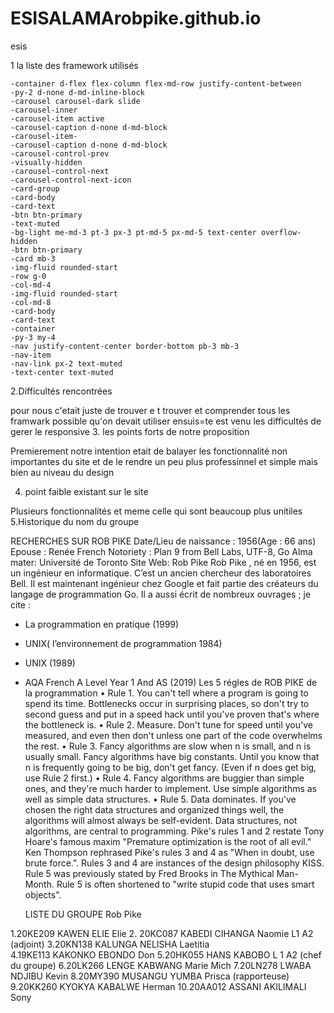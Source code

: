# ESISALAMArobpike.github.io
esis

1 la liste des framework utilisés

    -container d-flex flex-column flex-md-row justify-content-between
    -py-2 d-none d-md-inline-block
    -carousel carousel-dark slide
    -carousel-inner
    -carousel-item active
    -carousel-caption d-none d-md-block
    -carousel-item-
    -carousel-caption d-none d-md-block
    -carousel-control-prev
    -visually-hidden
    -carousel-control-next
    -carousel-control-next-icon
    -card-group
    -card-body
    -card-text
    -btn btn-primary
    -text-muted
    -bg-light me-md-3 pt-3 px-3 pt-md-5 px-md-5 text-center overflow-hidden
    -btn btn-primary
    -card mb-3
    -img-fluid rounded-start
    -row g-0
    -col-md-4
    -img-fluid rounded-start
    -col-md-8
    -card-body
    -card-text
    -container
    -py-3 my-4
    -nav justify-content-center border-bottom pb-3 mb-3
    -nav-item
    -nav-link px-2 text-muted
    -text-center text-muted

2.Difficultés rencontrées

 pour nous c'etait juste de trouver e t trouver et  comprender tous les framwark
 possible qu'on devait utiliser
 ensuis=te est venu les difficultés de gerer le responsive
3. les points forts de notre proposition

Premierement notre intention etait de balayer les fonctionnalité non importantes
du site et de le rendre un peu plus professinnel et simple mais bien au niveau du design

 4. point faible existant sur le site

 Plusieurs fonctionnalités et meme celle qui sont beaucoup plus unitiles
5.Historique du nom du groupe

RECHERCHES SUR ROB PIKE
Date/Lieu de naissance : 1956(Age : 66 ans)
Epouse : Renée French 
Notoriety : Plan 9 from Bell Labs, UTF-8, Go
Alma mater: Université de Toronto
Site Web: Rob Pike
Rob Pike , né en 1956, est un ingénieur en informatique. C’est un ancien chercheur des laboratoires Bell. Il est maintenant ingénieur chez Google et fait partie des créateurs du langage de programmation Go. Il a aussi écrit de nombreux ouvrages ; je cite :
-   La programmation en pratique (1999)
-   UNIX( l’environnement de programmation 1984)
-   UNIX (1989)
-   AQA French A Level Year 1 And AS (2019)
Les 5 régles de ROB PIKE de la programmation
•   Rule 1. You can't tell where a program is going to spend its time. Bottlenecks occur in surprising places, so don't try to second guess and put in a speed hack until you've proven that's where the bottleneck is.
•   Rule 2. Measure. Don't tune for speed until you've measured, and even then don't unless one part of the code overwhelms the rest.
•   Rule 3. Fancy algorithms are slow when n is small, and n is usually small. Fancy algorithms have big constants. Until you know that n is frequently going to be big, don't get fancy. (Even if n does get big, use Rule 2 first.)
•   Rule 4. Fancy algorithms are buggier than simple ones, and they're much harder to implement. Use simple algorithms as well as simple data structures.
•   Rule 5. Data dominates. If you've chosen the right data structures and organized things well, the algorithms will almost always be self-evident. Data structures, not algorithms, are central to programming.
Pike's rules 1 and 2 restate Tony Hoare's famous maxim "Premature optimization is the root of all evil." Ken Thompson rephrased Pike's rules 3 and 4 as "When in doubt, use brute force.". Rules 3 and 4 are instances of the design philosophy KISS. Rule 5 was previously stated by Fred Brooks in The Mythical Man-Month. Rule 5 is often shortened to "write stupid code that uses smart objects".
 

    LISTE DU GROUPE  Rob Pike
    
1.20KE209 KAWEN ELIE Elie 
2. 20KC087 KABEDI CIHANGA Naomie L1 A2  (adjoint)
3.20KN138 KALUNGA NELISHA Laetitia  
4.19KE113 KAKONKO EBONDO Don 
5.20HK055 HANS KABOBO L 1 A2  (chef du groupe)
6.20LK266 LENGE KABWANG Marie Mich
7.20LN278 LWABA NDJIBU Kevin 
8.20MY390 MUSANGU YUMBA Prisca  (rapporteuse)
9.20KK260 KYOKYA KABALWE Herman 
10.20AA012 ASSANI AKILIMALI Sony 


